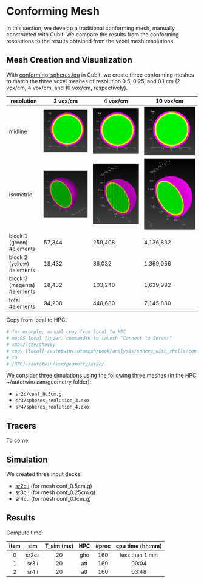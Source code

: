 # Conforming Mesh

In this section, we develop a traditional conforming mesh, manually
constructed with Cubit.  We compare the results from the conforming
resolutions to the results obtained from the voxel mesh resolutions.

## Mesh Creation and Visualization

With [conforming_spheres.jou](conforming_spheres.jou) in Cubit, we create three conforming meshes to match the three voxel meshes of resolution 0.5, 0.25, and 0.1 cm (2 vox/cm, 4 vox/cm, and 10 vox/cm, respectively).

resolution | 2 vox/cm | 4 vox/cm | 10 vox/cm
---------- | -------- | -------- | ---------
midline   |  ![resolution_2c.png](img/resolution_2c.png) | ![resolution_3.png](img/resolution_3.png) | ![resolution_4.png](img/resolution_4.png)
isometric  | ![resolution_2c_iso.png](img/resolution_2c_iso.png) | ![resolution_3_iso.png](img/resolution_3_iso.png) | ![resolution_4_iso.png](img/resolution_4_iso.png)
block 1 (green) #elements | 57,344 | 259,408 | 4,136,832
block 2 (yellow) #elements | 18,432 | 86,032 | 1,369,056
block 3 (magenta) #elements | 18,432 | 103,240 | 1,639,992
total #elements | 94,208 | 448,680 | 7,145,880

Copy from local to HPC:

```sh
# for example, manual copy from local to HPC
# macOS local finder, command+K to launch "Connect to Server"
# smb://cee/chovey
# copy [local]~/autotwin/automesh/book/analysis/sphere_with_shells/conf_0.5cm.g
# to
# [HPC]~/autotwin/ssm/geometry/sr2c/
```

We consider three simulations using the following three meshes (in the HPC ~/autotwin/ssm/geometry folder):

*  `sr2c/conf_0.5cm.g`
*  `sr3/spheres_reolution_3.exo`
*  `sr4/spheres_reolution_4.exo`

## Tracers

To come.

## Simulation

We created three input decks:

* [sr2c.i](https://github.com/autotwin/ssm/blob/main/input/sr2c/sr2c.i) (for mesh conf_0.5cm.g)
* sr3c.i (for mesh conf_0.25cm.g)
* sr4c.i (for mesh conf_0.1cm.g)

## Results

Compute time:

item | sim | T_sim (ms) | HPC | #proc | cpu time (hh:mm)
:---: | :---: | :---: | :---: | :---: | :---:
0 | sr2c.i | 20 | gho | 160 | less than 1 min
1 | sr3.i | 20 | att | 160 | 00:04
2 | sr4.i | 20 | att | 160 | 03:48